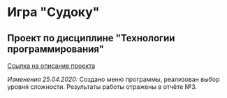 # Игра "Судоку"
## Проект по дисциплине "Технологии программирования"
[Ссылка на описание проекта](https://docs.google.com/document/d/1XDwaTwCDUf_zAdRvCCyIHLIR9RDdmvpO21DqTUI576I/edit?ts=5e91c479)

*Изменения 25.04.2020:* Создано меню программы, реализован выбор уровня сложности. Результаты работы отражены в отчёте №3.
